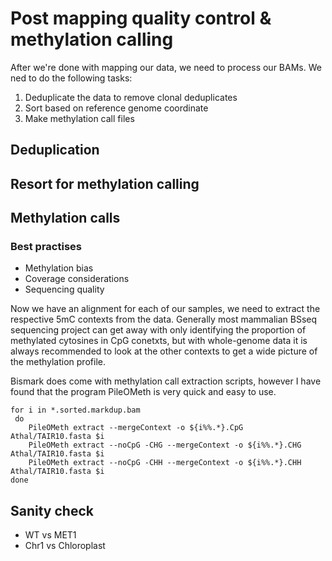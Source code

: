 # Post mapping quality control & methylation calling

After we're done with mapping our data, we need to process our BAMs. We ned to do the following tasks:

1. Deduplicate the data to remove clonal deduplicates
2. Sort based on reference genome coordinate
3. Make methylation call files

## Deduplication


## Resort for methylation calling

## Methylation calls

### Best practises

- Methylation bias
- Coverage considerations
- Sequencing quality

Now we have an alignment for each of our samples, we need to extract the respective 5mC contexts from the data. Generally most mammalian BSseq sequencing project can get away with only identifying the proportion of methylated cytosines in CpG conetxts, but with whole-genome data it is always recommended to look at the other contexts to get a wide picture of the methylation profile.

Bismark does come with methylation call extraction scripts, however I have found that the program PileOMeth is very quick and easy to use.

	for i in *.sorted.markdup.bam
 	 do
  		PileOMeth extract --mergeContext -o ${i%%.*}.CpG Athal/TAIR10.fasta $i
  		PileOMeth extract --noCpG -CHG --mergeContext -o ${i%%.*}.CHG Athal/TAIR10.fasta $i
  		PileOMeth extract --noCpG -CHH --mergeContext -o ${i%%.*}.CHH Athal/TAIR10.fasta $i
	done

## Sanity check

- WT vs MET1
- Chr1 vs Chloroplast


